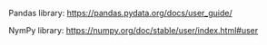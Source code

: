 Pandas library: https://pandas.pydata.org/docs/user_guide/

NymPy library: https://numpy.org/doc/stable/user/index.html#user
